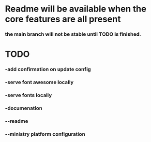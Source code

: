# Readme will be available when the core features are all present
### the main branch will not be stable until TODO is finished. 
# TODO
### -add confirmation on update config
### -serve font awesome locally
### -serve fonts locally
### -documenation
### --readme
### --ministry platform configuration
